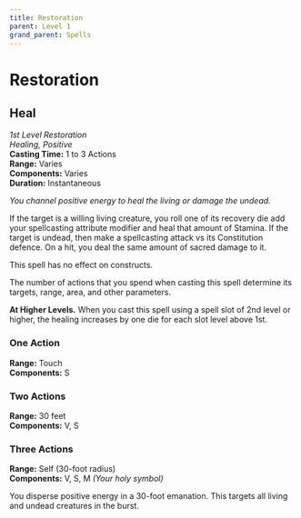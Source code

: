```yaml
---
title: Restoration
parent: Level 1
grand_parent: Spells
---
```


# Restoration

## Heal
*1st Level Restoration*<br>
*Healing, Positive*<br>
**Casting Time:** 1 to 3 Actions<br>
**Range:** Varies<br>
**Components:** Varies<br>
**Duration:** Instantaneous

*You channel positive energy to heal the living or damage the undead.*

If the target is a willing living creature, you roll one of its recovery die add your spellcasting attribute modifier and heal that amount of Stamina. If the target is undead, then make a spellcasting attack vs its Constitution defence. On a hit, you deal the same amount of sacred damage to it.

This spell has no effect on constructs.

The number of actions that you spend when casting this spell determine its targets, range, area, and other parameters.

**At Higher Levels.** When you cast this spell using a spell slot of 2nd level or higher, the healing increases by one die for each slot level above 1st.

### One Action
**Range:** Touch<br>
**Components:** S

### Two Actions
**Range:** 30 feet<br>
**Components:** V, S

### Three Actions
**Range:** Self (30-foot radius)<br>
**Components:** V, S, M *(Your holy symbol)*

You disperse positive energy in a 30-foot emanation. This targets all living and undead creatures in the burst.
